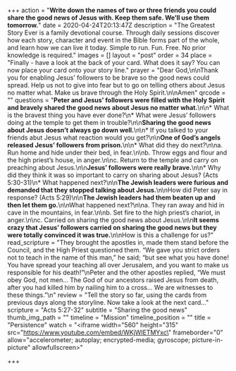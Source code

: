 +++
action = "**Write down the names of two or three friends you could share the good news of Jesus with. Keep them safe. We’ll use them tomorrow.**"
date = 2020-04-24T20:13:47Z
description = "The Greatest Story Ever is a family devotional course.  Through daily sessions discover how each story, character and event in the Bible forms part of the whole, and learn how we can live it today. Simple to run. Fun. Free. No prior knowledge is required."
images = []
layout = "post"
order = 34
place = "Finally - have a look at the back of your card. What does it say? You can now place your card onto your story line."
prayer = "Dear God,\n\nThank you for enabling Jesus’ followers to be brave so the good news could spread. Help us not to give into fear but to go on telling others about Jesus no matter what. Make us brave through the Holy Spirit.\n\nAmen"
qrcode = ""
questions = "**Peter and Jesus’ followers were filled with the Holy Spirit and bravely shared the good news about Jesus no matter what.**\n\n* What is the bravest thing you have ever done?\n* What were Jesus’ followers doing at the temple to get them in trouble?\n\n**Sharing the good news about Jesus doesn’t always go down well.**\n\n* If you talked to your friends abut Jesus what reaction would you get?\n\n**One of God’s angels released Jesus’ followers from prison.**\n\n* What did they do next?\n\na. Run home and hide under their bed, in fear.\n\nb. Throw eggs and flour and the high priest’s house, in anger.\n\nc. Return to the temple and carry on preaching about Jesus.\n\n**Jesus’ followers were really brave.**\n\n* Why did they think it was so important to carry on sharing about Jesus? (Acts 5:30-31)\n* What happened next?\n\n**The Jewish leaders were furious and demanded that they stopped talking about Jesus.**\n\nHow did Peter say in response? (Acts 5:29)\n\n**The Jewish leaders had them beaten up and then let them go.**\n\nWhat happened next?\n\na. They ran away and hid in cave in the mountains, in fear.\n\nb. Set fire to the high priest’s chariot, in anger.\n\nc. Carried on sharing the good news about Jesus.\n\n**It seems crazy that Jesus’ followers carried on sharing the good news but they were totally convinced it was true.**\n\nHow is this a challenge for us?"
read_scripture = "They brought the apostles in, made them stand before the Council, and the High Priest questioned them.  “We gave you strict orders not to teach in the name of this man,” he said; “but see what you have done! You have spread your teaching all over Jerusalem, and you want to make us responsible for his death!”\nPeter and the other apostles replied, “We must obey God, not men...  The God of our ancestors raised Jesus from death, after you had killed him by nailing him to a cross... We are witnesses to these things.”\n"
review = "Tell the story so far, using the cards from previous days along the storyline.  Now take a look at the next card…"
scripture = "Acts 5:27-32"
subtitle = "Sharing the good news"
thumb_img_path = ""
timeline = "Mission"
timeline_position = ""
title = "Persistence"
watch = "<iframe width=\"560\" height=\"315\" src=\"https://www.youtube.com/embed/WKjWlETMYxc\" frameborder=\"0\" allow=\"accelerometer; autoplay; encrypted-media; gyroscope; picture-in-picture\" allowfullscreen></iframe>"

+++
